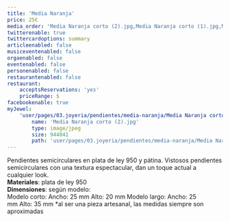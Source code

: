 ```yaml
---
title: 'Media Naranja'
price: 25€
media_order: 'Media Naranja corto (2).jpg,Media Naranja corto (1).jpg,Media Naranja corto (4).jpg,Media Naranja largo (5).jpg,Media Naranja largo (6).jpg'
twitterenable: true
twittercardoptions: summary
articleenabled: false
musiceventenabled: false
orgaenabled: false
eventenabled: false
personenabled: false
restaurantenabled: false
restaurant:
    acceptsReservations: 'yes'
    priceRange: $
facebookenable: true
myJewel:
    'user/pages/03.joyeria/pendientes/media-naranja/Media Naranja corto (2).jpg':
        name: 'Media Naranja corto (2).jpg'
        type: image/jpeg
        size: 944041
        path: 'user/pages/03.joyeria/pendientes/media-naranja/Media Naranja corto (2).jpg'
---
```


Pendientes semicirculares en plata de ley 950 y pátina.
Vistosos pendientes semicirculares con una textura espectacular, dan
un toque actual a cualquier look.</br>
**Materiales**: plata de ley 950</br>
**Dimensiones**: según modelo: </br>
Modelo corto: Ancho: 25 mm Alto: 20 mm
Modelo largo: Ancho: 25 mm Alto: 35 mm
*al ser una pieza artesanal, las medidas siempre son aproximadas